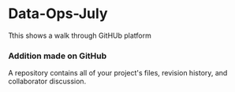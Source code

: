 # Data-Ops-July
Tthis shows a walk through GitHUb platform

### Addition made on GitHub
A repository contains all of your project's files, revision history, and collaborator discussion.


